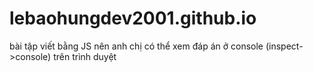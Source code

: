 # lebaohungdev2001.github.io
bài tập viết bằng JS nên anh chị có thể xem đáp án ở console (inspect->console) trên trình duyệt
